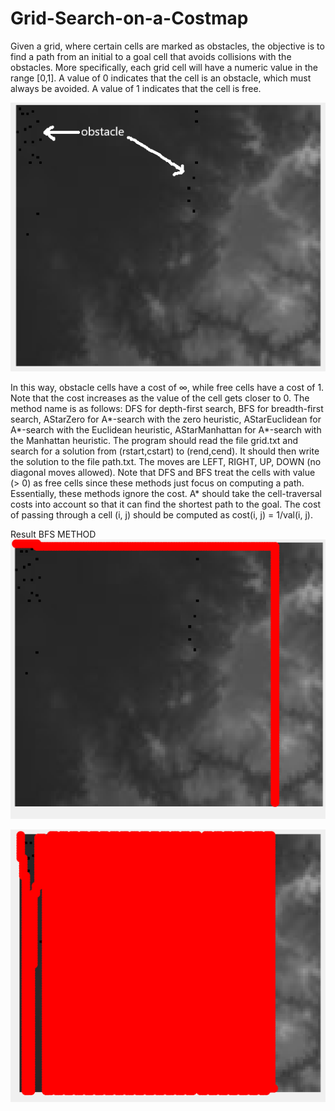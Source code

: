 # Grid-Search-on-a-Costmap
Given a grid, where certain cells are marked as obstacles, the objective is to find a path from an initial to a
goal cell that avoids collisions with the obstacles. More specifically, each grid cell will have a numeric value
in the range [0,1]. A value of 0 indicates that the cell is an obstacle, which must always be avoided. A value
of 1 indicates that the cell is free. 

![grayscale image note](https://github.com/chinhtranvan/Grid-Search-on-a-Costmap/blob/master/AI%20grid%20search/SupportCode/grayscale%20image.png)

In this way, obstacle cells have a cost of ∞, while free cells have a cost of 1. Note that the cost increases as
the value of the cell gets closer to 0.
The method name is as follows: DFS for depth-first search, BFS for breadth-first search, AStarZero
for A*-search with the zero heuristic, AStarEuclidean for A*-search with the Euclidean heuristic,
AStarManhattan for A*-search with the Manhattan heuristic.
The program should read the file grid.txt and search for a solution from (rstart,cstart) to
(rend,cend). It should then write the solution to the file path.txt. The moves are LEFT, RIGHT,
UP, DOWN (no diagonal moves allowed).
Note that DFS and BFS treat the cells with value (> 0) as free cells since these methods just focus on
computing a path. Essentially, these methods ignore the cost.
A* should take the cell-traversal costs into account so that it can find the shortest path to the goal.
The cost of passing through a cell (i, j) should be computed as
cost(i, j) = 1/val(i, j).

Result
BFS METHOD
![breadth first search](https://github.com/chinhtranvan/Grid-Search-on-a-Costmap/blob/master/AI%20grid%20search/result/figure%20of%20BFS.PNG)

![Depth first search](https://github.com/chinhtranvan/Grid-Search-on-a-Costmap/blob/master/AI%20grid%20search/result/figure%20of%20DFS.PNG)

